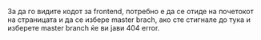 За да го видите кодот за frontend, потребно е да се отиде на почетокот на страницата и да се избере master brach, ако сте стигнале до тука и изберете master branch ќе ви јави 404 error.
